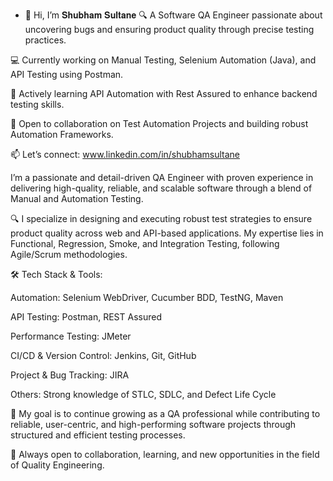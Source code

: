 - 👋 Hi, I’m 𝐒𝐡𝐮𝐛𝐡𝐚𝐦 𝐒𝐮𝐥𝐭𝐚𝐧𝐞
🔍 A Software QA Engineer passionate about uncovering bugs and ensuring product quality through precise testing practices.

💻 Currently working on Manual Testing, Selenium Automation (Java), and API Testing using Postman.

🚀 Actively learning API Automation with Rest Assured to enhance backend testing skills.

🤝 Open to collaboration on Test Automation Projects and building robust Automation Frameworks.

📫 Let’s connect: www.linkedin.com/in/shubhamsultane
  
 I’m a passionate and detail-driven QA Engineer with proven experience in delivering high-quality, reliable, and scalable software through a blend of Manual and Automation Testing.

🔍 I specialize in designing and executing robust test strategies to ensure product quality across web and API-based applications. My expertise lies in Functional, Regression, Smoke, and Integration Testing, following Agile/Scrum methodologies.

🛠️ Tech Stack & Tools:

Automation: Selenium WebDriver, Cucumber BDD, TestNG, Maven

API Testing: Postman, REST Assured

Performance Testing: JMeter

CI/CD & Version Control: Jenkins, Git, GitHub

Project & Bug Tracking: JIRA

Others: Strong knowledge of STLC, SDLC, and Defect Life Cycle


🎯 My goal is to continue growing as a QA professional while contributing to reliable, user-centric, and high-performing software projects through structured and efficient testing processes.

📌 Always open to collaboration, learning, and new opportunities in the field of Quality Engineering.



<!---
shubh251097/shubh251097 is a ✨ special ✨ repository because its `README.md` (this file) appears on your GitHub profile.
You can click the Preview link to take a look at your changes.
--->
